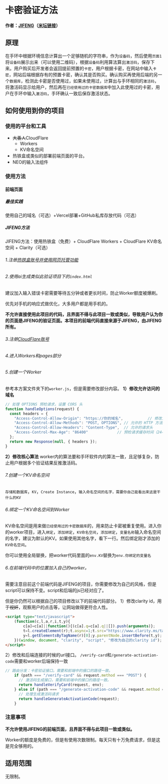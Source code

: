 # 卡密验证方法
#### 作者：[JIFENG](https://github.com/jfgege)（[米坛链接](https://www.bandbbs.cn/members/232075/)）
## 原理
在手环中根据环境信息计算出一个足够随机的字符串，作为`设备码`，然后使用`页面1`将`设备码`展示出来（可以使用二维码），根据`设备码`利用算法算出`激活码`，保存下来。用户购买后开发者会返回提前预置的`卡密`，用户根据卡密，在网站中输入`卡密`，网站后端根据存有的预置卡密，确认其是否购买。确认购买再使用后端的另一个`数据库`，检测此卡密是否使用过，如果未使用过，计算出与手环相同的`激活码`，将激活码显示给用户，然后再在`已经使用过的卡密数据库`中加入此使用过的卡密，用户在手环中输入`激活码`，手环确认一致后保存激活状态。
## 如何使用到你的项目
### 使用的平台和工具
- ~~大善人~~CloudFlare
  - Workers
  - KV命名空间
- 热铁盒或类似的部署前端页面的平台。
- NEO的输入法组件
### 使用方法
#### 前端页面
##### 最佳实践
使用自己的域名（可选）+Vercel部署+GitHub私库存放代码（可选）
##### JIFENG方法
JIFENG方法：使用热铁盒（免费）+ CloudFlare Workers + CloudFlare KV命名空间 + Clarity（可选）
###### 1.注册[热铁盒账号并使用网页托管功能](https://host-intro.retiehe.com/)
###### 2.使用ai生成类似此验证项目下的`index.html`
建议加入输入错误卡密需要等待五分钟或者更长时间，防止Worker额度被爆刷。

优先对手机的响应式做优化，大多用户都是用手机的。

**不允许直接使用此项目的代码，且界面不得与此项目一致或类似，导致用户认为你的页面是JIFENG的验证页面。本项目的前端代码直接来源于JIFENG，由JIFENG所有。**
###### 3.注册[CloudFlare账号](https://dash.cloudflare.com/)
###### 4.进入Workers和pages部分
###### 5.创建一个Worker
参考本方案文件夹下的`worker.js`，但是需要修改部分内容。
  **1）修改允许访问的域名**
```js
// 处理 OPTIONS 预检请求，设置 CORS 头
function handleOptions(request) {
  const headers = {
    "Access-Control-Allow-Origin": "https://你的域名",           // 修改为你自己要用的域名
    "Access-Control-Allow-Methods": "POST, OPTIONS", // 允许的 HTTP 方法
    "Access-Control-Allow-Headers": "Content-Type",  // 允许的请求头
    "Access-Control-Max-Age": "86400"             // 预检请求缓存时间（24小时）
  };
  return new Response(null, { headers });
}
```
  **2）修改核心算法**
worker内的算法要和手环软件内的算法一致，且足够复杂，防止用户根据多个验证结果反推激活码。
###### 7.创建一个KV命名空间
`存储和数据库`，`KV`，`Create Instance`，`输入命名空间的名字，需要你自己能看出来这是干什么的KV`
###### 6.绑定一个KV命名空间到Worker
KV命名空间是用来做`已经使用过的卡密数据库`的，用来防止卡密被重复使用。进入你的worker项目，进入`绑定`，`添加绑定`，`KV命名空间`，`添加绑定`，`变量名称`输入命名空间的名字，建议为默认的KV。如果使用其他名字，看下一行。然后绑定刚才添加的`KV命名空间`。

你可以使用全局替换，把worker代码里面的`env.KV`替换为`env.你绑定的变量名`
###### 6.在前端代码中的位置加入自己的worker。
需要注意目前这个前端代码是JIFENG的项目，你需要修改为自己的风格，但是script可以保持不变。script和后端的js已经对应了。

但是你仍然可以根据自己的项目修改以下的前端代码部分。
1）修改clarity id，用于~~视奸~~，观察用户的点击等，让网站做得更符合人性。
```html
<script type="text/javascript">
    (function(c,l,a,r,i,t,y){
        c[a]=c[a]||function(){(c[a].q=c[a].q||[]).push(arguments)};
        t=l.createElement(r);t.async=1;t.src="https://www.clarity.ms/tag/"+i;
        y=l.getElementsByTagName(r)[0];y.parentNode.insertBefore(t,y);
    })(window, document, "clarity", "script", "修改为自己的clarity id");
</script>
```
2）修改和后端连接的时候的url接口。
`/verify-card`和`/generate-activation-code`需要和worker后端保持一致
```js
// 路由分发：卡密验证接口。需要和前端中的接口的路径一致。
    if (path === "/verify-card" && request.method === "POST") {
      // 激活码生成接口，需要和前端中的接口的路径一致。
      return handleVerifyCard(request, env);
    } else if (path === "/generate-activation-code" && request.method === "POST") {
      // 处理生成激活码请求
      return handleGenerateActivationCode(request);
    }
```
### 注意事项
**不允许使用JIFENG的前端页面，且界面不得与此项目一致或类似。**

Worker的额度是免费的，但是有使用次数限制。每天只有十万免费请求，但是这是完全够用的。
## 适用范围
无限制。